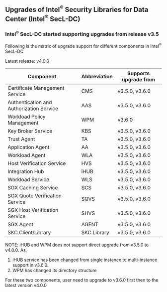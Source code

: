 ## Upgrades of Intel<sup>®</sup> Security Libraries for Data Center (Intel<sup>®</sup> SecL-DC)

### Intel<sup>®</sup> SecL-DC started supporting upgrades from release v3.5

Following is the matrix of upgrade support for different components in Intel<sup>®</sup> SecL-DC

Latest release: v4.0.0

| Component | Abbreviation | Supports upgrade from  |
|-----------|--------------|-----------------------|
| Certificate Management Service           | CMS         |  v3.5.0, v3.6.0 |
| Authentication and Authorization Service | AAS         |  v3.5.0, v3.6.0 |
| Workload Policy Management               | WPM         |  v3.6.0         |
| Key Broker Service                       | KBS         |  v3.5.0, v3.6.0 |
| Trust Agent                              | TA          |  v3.5.0, v3.6.0 |
| Application Agent                        | AA          |  v3.5.0, v3.6.0 |
| Workload Agent                           | WLA         |  v3.5.0, v3.6.0 |
| Host Verification Service                | HVS         |  v3.5.0, v3.6.0 |
| Integration Hub                          | iHUB        |  v3.5.0, v3.6.0 |
| Workload Service                         | WLS         |  v3.5.0, v3.6.0 |
| SGX Caching Service                      | SCS         |  v3.5.0, v3.6.0 |
| SGX Quote Verification Service           | SQVS        |  v3.5.0, v3.6.0 |
| SGX Host Verification Service            | SHVS        |  v3.5.0, v3.6.0 |
| SGX Agent                                | AGENT       |  v3.5.0, v3.6.0 |
| SKC Client/Library                       | SKC Library |  v3.5.0, v3.6.0 |


NOTE:
iHUB and WPM does not support direct upgrade from v3.5.0 to v4.0.0. As,
1. iHUB service has been changed from single instance to multi-instance support in v3.6.0.
2. WPM has changed its directory structure

For these two components, user need to upgrade to v3.6.0 first then to the latest version v4.0.0
